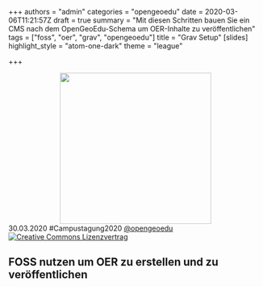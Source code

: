 +++
authors = "admin"
categories = "opengeoedu"
date = 2020-03-06T11:21:57Z
draft = true
summary = "Mit diesen Schritten bauen Sie ein CMS nach dem OpenGeoEdu-Schema um OER-Inhalte zu veröffentlichen"
tags = ["foss", "oer", "grav", "opengeoedu"]
title = "Grav Setup"
[slides]
highlight_style = "atom-one-dark"
theme = "league"

+++
<style>
.object-fit { 
	width: 300px; 
	height: 300px; 
	margin: 0em auto; 
}
.object-fit img { 
	object-fit: cover; 
	width: 100%; 
	height: 100%;
}
</style>

<div class="object-fit">
<img src="/uploads/LOGO_open_geo_edu_RGB.png">
</div>

<div id="oge-footer" class="footer">
     <span class="element">30.03.2020</span>
     <span class="element">#Campustagung2020</span>
     <span class="element"><a href="https://twitter.com/opengeoedu">@opengeoedu</a></span>
     <span><a rel="license" href="http://creativecommons.org/licenses/by-sa/4.0/"><img alt="Creative Commons Lizenzvertrag" src="https://i.creativecommons.org/l/by-sa/4.0/88x31.png"></a></span>
</div>

 <script type="text/javascript">
     window.addEventListener("load", function() {
    
         revealDiv = document.querySelector("body div.reveal")
         footer = document.getElementById("oge-footer");
         revealDiv.appendChild(footer);
    
     } );
</script>

## FOSS nutzen um OER zu erstellen und zu veröffentlichen